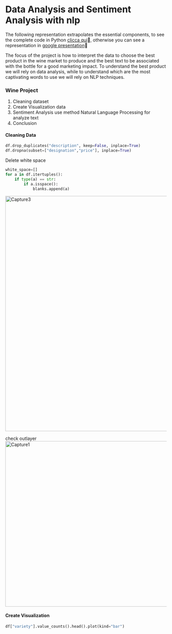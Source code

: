# Data Analysis and Sentiment Analysis with nlp

The following representation extrapolates the essential components, to see the complete code in Python [clicca qui](https://github.com/AleDifa/Sentiment_Analysis_with_NLP-and-Pandas-Python/blob/main/Wine%20project.ipynb):small_blue_diamond:, otherwise you can see a representation in [google presentation](https://docs.google.com/presentation/d/15xcLOsAlaafO6LvSy9XRyjX7a-JPYaXHCRBXGUfrZLk/edit?usp=sharing):green_apple:

The focus of the project is how to interpret the data to choose the best product in the wine market to produce and the best text to be associated with the bottle for a good marketing impact. To understand the best product we will rely on data analysis, while to understand which are the most captivating words to use we will rely on NLP techniques.
<br>

### Wine Project
1) Cleaning dataset
2) Create Visualization data
3) Sentiment Analysis use method Natural Language Processing for analyze text 
4) Conclusion


#### Cleaning Data

```python
df.drop_duplicates("description", keep=False, inplace=True)
df.dropna(subset=["designation","price"], inplace=True)
```

Delete white space
```python
white_space=[]
for a in df.itertuples():
    if type(a) == str:
        if a.isspace():
            blanks.append(a)
```
<img width="735" alt="Capture3" src="https://user-images.githubusercontent.com/37181764/105983807-8dc9af80-6099-11eb-8041-df055c37152c.PNG">

check outlayer <br>
<img width="517" alt="Capture1" src="https://user-images.githubusercontent.com/37181764/105984223-19434080-609a-11eb-9380-0ceef266d3fd.PNG">

#### Create Visualization
```python
df["variety"].value_counts().head().plot(kind="bar")
```
